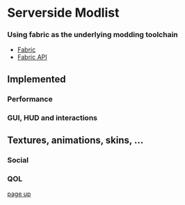 # Serverside Modlist

### Using fabric as the underlying modding toolchain
* [Fabric](https://fabricmc.net/)
* [Fabric API](https://www.curseforge.com/minecraft/mc-mods/fabric-api)
## Implemented
### Performance
### GUI, HUD and interactions
## Textures, animations, skins, ...
### Social
### QOL
[page up](https://github.com/WhiteBrownie/1.18Server/tree/main/1.18)
